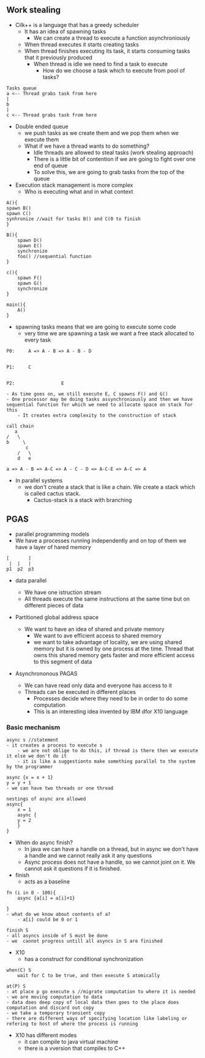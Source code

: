## Work stealing
- Cilk++ is a language that has a greedy scheduler
	- It has an idea of spawning tasks
		- We can create a thread to execute a function asynchroniously
	- When thread executes it starts creating tasks
	- When thread finishes executing its task, it starts consuming tasks that it previously produced
		- When thread is idle we need to find a task to execute
			- How do we choose a task which to execute from  pool of tasks?
	
```
Tasks queue
a <-- Thread grabs task from here
|
b
|
c <-- Thread grabs task from here
```

- Double ended queue
	- we push tasks as we create them and we pop them when we execute them
	- What if we have a thread wants to do something?
		- Idle threads are allowed to steal tasks (work stealing approach)
		- There is a little bit of contention if we are going to fight over one end of queue
		- To solve this, we are going to grab tasks from the top of the queue
- Execution stack management is more complex
	- Who is executing what and in what context

```
A(){
spawn B()
spawn C()
synhronize //wait for tasks B() and C(0 to finish
}

B(){
	spawn D()
	spawn E()
	synchronize
	foo() //sequential function
}

c(){
	spawn F()
	spawn G()
	synchronize
}

main(){
	A()
}
```
- spawning tasks means that we are going to execute some code
	- very time we are spawning a task we want a free stack allocated to every task

```
P0:  	A => A - B => A - B - D


P1:		C


P2:					E

- As time goes on, we still execute E, C spawns F() and G()
- One processor may be doing tasks assynchroniously and then we have sequential function for which we need to allocate space on stack for this
	- It creates extra complexity to the construction of stack

call chain
   a
/	\
b	  \
	   c
	/	\
	d	e

a => A - B => A-C => A - C - D => A-C-E => A-C => A
```

- In parallel systems
	- we don't create a stack that is like a chain. We create a stack which is called cactus stack.
		- Cactus-stack is a stack with branching

## PGAS
- parallel programming models
- We have a processes running independently and on top of them we have a layer of hared memory
```
[		]
 |	|	|
p1	p2	p3
```
- data parallel
	- We have one istruction stream
	- All threads execute the same instructions at the same time but on different pieces of data

- Partitioned global address space
	- We want to have an idea of shared and private memory
		- We want to  ave efficient access to shared memory
		- we want to take advantage of locality, we are using shared memory but it is owned by one process at the time. Thread that owns this shared memory gets faster and more efficient access to this segment of data

- Asynchrononous PAGAS
	- We can have read only data and everyone has access to it
	- Threads can be executed in different places
		- Processes decide where they need to be in order to do some computation
		- This is an interesting idea invented by IBM dfor X10 language

### Basic mechanism

```
async s //statement
- it creates a process to execute s
	- we are not oblige to do this, if thread is there then we execute it else we don't do it
	- it is like a suggestionto make something parallel to the system by the programmer

async {x = x + 1}
y = y + 1
- we can have two threads or one thread

nestings of async are allowed
async{
	x = 1
	async {
	y = 2
	}
}
```
- When do async finish?
	- In java we can have a handle on a thread, but in async we don't have a handle and we cannot really ask it any questions
	- Async process does not have a handle, so we cannot joint on it. We cannot ask it questions if it is finished.
- finish
	- acts as a baseline
```
fn (i in 0 - 100){
	async {a[i] = a[i]+1}

}
- what do we know about contents of a?
	- a[i] could be 0 or 1

finish S
- all asyncs inside of S must be done
- we  cannot progress untill all asyncs in S are finished
```
- X10
	- has a construct for conditional synchronization

```
when(C) S
	wait for C to be true, and then execute S atomically

at(P) S
- at place p go execute s //migrate computation to where it is needed
- we are moving computation to data
- data does deep copy of local data then goes to the place does computation and discard out copy
- we take a temporary transient copy
- there are different ways of specifying location like labeling or refering to host of where the process is running
```
- X10 has different modes
	- it can compile to java virtual machine
	- there is a vversion that compiles to C++

